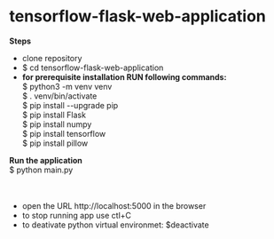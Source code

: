# tensorflow-flask-web-application
**Steps**<br/>
- clone repository<br/>
- $ cd tensorflow-flask-web-application <br/>
- **for prerequisite installation RUN following commands:**<br/>
$ python3 -m venv venv <br/>
$ . venv/bin/activate <br/>
$ pip install --upgrade pip <br/>
$ pip install Flask <br/>
$ pip install numpy <br/>
$ pip install tensorflow <br/>
$ pip install pillow <br/>

**Run the application**<br/>
$ python main.py <br/>
<br/>
<br/>
- open the URL http://localhost:5000 in the browser <br/>
- to stop running app use ctl+C <br/>
- to deativate python virtual environmet: $deactivate <br/>
